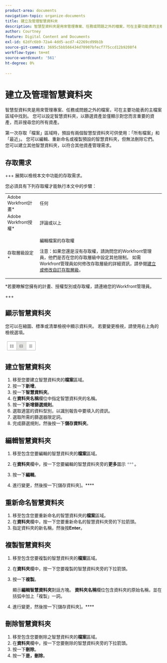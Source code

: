 ```yaml
---
product-area: documents
navigation-topic: organize-documents
title: 建立及管理智慧資料夾
description: 智慧型資料夾是用來管理專案、任務或問題之外的檔案，可在主要功能表的主檔案區域中找到。 您可以設定智慧資料夾，以篩選資產並僅顯示對您而言重要的資產，而非搜尋您的所有資產。
author: Courtney
feature: Digital Content and Documents
exl-id: 62dfc6b9-72a4-4dd5-acd7-42269cd99b1b
source-git-commit: 3695c5bb566434d70907bfecf775ccd12b9208f4
workflow-type: tm+mt
source-wordcount: '561'
ht-degree: 0%

---
```


# 建立及管理智慧資料夾

智慧型資料夾是用來管理專案、任務或問題之外的檔案，可在主要功能表的主檔案區域中找到。 您可以設定智慧資料夾，以篩選資產並僅顯示對您而言重要的資產，而非搜尋您的所有資產。

第一次存取「檔案」區域時，預設有兩個智慧型資料夾可供使用：「所有檔案」和「最近」。 您可以編輯、重新命名或複製預設的智慧資料夾，但無法刪除它們。 您可以建立其他智慧資料夾，以符合其他資產管理需求。

## 存取需求

+++ 展開以檢視本文中功能的存取需求。

您必須具有下列存取權才能執行本文中的步驟：

<table style="table-layout:auto"> 
 <col> 
 <col> 
 <tbody> 
  <tr> 
   <td role="rowheader">Adobe Workfront計畫*</td> 
   <td> <p>任何</p> </td> 
  </tr> 
  <tr> 
   <td role="rowheader">Adobe Workfront授權*</td> 
   <td> <p>評論或以上</p> </td> 
  </tr> 
  <tr> 
   <td role="rowheader">存取層級設定*</td> 
   <td> <p>編輯檔案的存取權</p> <p>注意：如果您還是沒有存取權，請詢問您的Workfront管理員，他們是否在您的存取層級中設定其他限制。 如需Workfront管理員如何修改存取層級的詳細資訊，請參閱<a href="../../administration-and-setup/add-users/configure-and-grant-access/create-modify-access-levels.md" class="MCXref xref">建立或修改自訂存取層級</a>。</p> </td> 
  </tr> 
 </tbody> 
</table>

&#42;若要瞭解您擁有的計畫、授權型別或存取權，請連絡您的Workfront管理員。

+++

## 顯示智慧資料夾 

您可以在縮圖、標準或清單檢視中顯示資料夾。 若要變更檢視，請使用右上角的檢視選項。

![編輯智慧資料夾](assets/screenshot-2016-07-07-12.46.54.png)

## 建立智慧資料夾 

1. 移至您要建立智慧資料夾的&#x200B;**檔案**&#x200B;區域。
1. 按一下&#x200B;**新增**。
1. 按一下&#x200B;**智慧資料夾**。
1. 在&#x200B;**資料夾名稱**&#x200B;欄位中指定智慧資料夾的名稱。
1. 按一下&#x200B;**新增篩選規則**。
1. 選取適當的資料型別，以識別報告中要填入的資訊。
1. 選取所需的篩選器限定詞。 
1. 完成篩選規則，然後按一下&#x200B;**儲存資料夾**。

## 編輯智慧資料夾 

1. 移至包含您要編輯的智慧資料夾的&#x200B;**檔案**&#x200B;區域。
1. 在&#x200B;**資料夾**&#x200B;欄中，按一下您要編輯的智慧資料夾旁的&#x200B;**更多**&#x200B;圖示![更多功能表](assets/more-icon.png)。
1. 按一下&#x200B;**編輯**。

1. 進行變更，然後按一下[儲存資料夾]。****

## 重新命名智慧資料夾 

1. 移至包含您要重新命名的智慧資料夾的&#x200B;**檔案**&#x200B;區域。
1. 在&#x200B;**資料夾**&#x200B;欄中，按一下您要重新命名的智慧資料夾旁的下拉箭頭。
1. 指定資料夾的新名稱，然後按&#x200B;**Enter**。

## 複製智慧資料夾

1. 移至包含您要複製的智慧資料夾的&#x200B;**檔案**&#x200B;區域。
1. 在&#x200B;**資料夾**&#x200B;欄中，按一下您要複製的智慧資料夾旁的下拉箭頭。
1. 按一下&#x200B;**複製**。

   顯示&#x200B;**編輯智慧資料夾**&#x200B;對話方塊。 **資料夾名稱**&#x200B;欄位包含資料夾的原始名稱，並在括弧中加上「複製」一詞。

1. 進行變更，然後按一下[儲存資料夾]。****

## 刪除智慧資料夾

1. 移至包含您要刪除之智慧資料夾的&#x200B;**檔案**&#x200B;區域。
1. 在&#x200B;**資料夾**&#x200B;欄中，按一下您要刪除的智慧資料夾旁的下拉箭頭。
1. 按一下&#x200B;**刪除**。
1. 按一下&#x200B;**是，刪除**。

